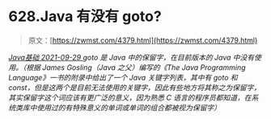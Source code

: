 <!--yml
category: 未分类
date: 0001-01-01 00:00:00
--->

# 628.Java 有没有 goto?

> 原文：[https://zwmst.com/4379.html](https://zwmst.com/4379.html)

   [ *Java基础* ](https://zwmst.com/java%e5%9f%ba%e7%a1%80)*[ <time datetime="2021-09-30T00:11:57+08:00"> 2021-09-29 </time> ](https://zwmst.com/4379.html)  goto 是 Java 中的保留字，在目前版本的 Java 中没有使用。（根据 James Gosling（Java 之父）编写的《The Java Programming Language》一书的附录中给出了一个 Java 关键字列表，其中有 goto 和 const，但是这两个是目前无法使用的关键字，因此有些地方将其称之为保留字，其实保留字这个词应该有更广泛的意义，因为熟悉 C 语言的程序员都知道，在系统类库中使用过的有特殊意义的单词或单词的组合都被视为保留字）*